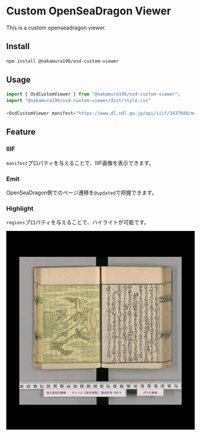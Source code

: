 # Custom OpenSeaDragon Viewer

This is a custom openseadragon viewer.

## Install

```bash
npm install @nakamura196/osd-custom-viewer
```

## Usage

```js
import { OsdCustomViewer } from "@nakamura196/osd-custom-viewer";
import "@nakamura196/osd-custom-viewer/dist/style.css"

<OsdCustomViewer manifest="https://www.dl.ndl.go.jp/api/iiif/3437686/manifest.json"></OsdCustomViewer>
```

## Feature

### IIIF

`manifest`プロパティを与えることで、IIIF画像を表示できます。

### Emit

OpenSeaDragon側でのページ遷移を`@updated`で把握できます。

### Highlight

`regions`プロパティを与えることで、ハイライトが可能です。

![スクリーンショット](screenshot.png)